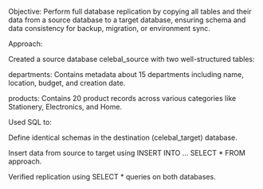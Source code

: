 Objective:
Perform full database replication by copying all tables and their data from a source database to a target database, ensuring schema and data consistency for backup, migration, or environment sync.

Approach:

Created a source database celebal_source with two well-structured tables:

departments: Contains metadata about 15 departments including name, location, budget, and creation date.

products: Contains 20 product records across various categories like Stationery, Electronics, and Home.

Used SQL to:

Define identical schemas in the destination (celebal_target) database.

Insert data from source to target using INSERT INTO ... SELECT * FROM approach.

Verified replication using SELECT * queries on both databases.
